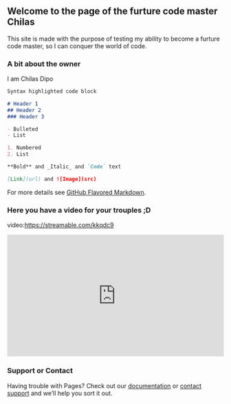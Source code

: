 ## Welcome to the page of the furture code master Chilas

This site is made with the purpose of testing my ability to become a furture code master, so I can conquer the world of code.

### A bit about the owner

I am Chilas Dipo

```markdown
Syntax highlighted code block

# Header 1
## Header 2
### Header 3

- Bulleted
- List

1. Numbered
2. List

**Bold** and _Italic_ and `Code` text

[Link](url) and ![Image](src)
```

For more details see [GitHub Flavored Markdown](https://guides.github.com/features/mastering-markdown/).

### Here you have a video for your trouples ;D

video:https://streamable.com/kkqdc9

<div style="width:100%;height:0px;position:relative;padding-bottom:56.167%;"><iframe src="https://streamable.com/e/kkqdc9" frameborder="0" width="100%" height="100%" allowfullscreen style="width:100%;height:100%;position:absolute;left:0px;top:0px;overflow:hidden;"></iframe></div>

### Support or Contact

Having trouble with Pages? Check out our [documentation](https://docs.github.com/categories/github-pages-basics/) or [contact support](https://github.com/contact) and we’ll help you sort it out.

